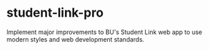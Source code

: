 # student-link-pro

Implement major improvements to BU's Student Link web app to use modern styles and web development standards.

